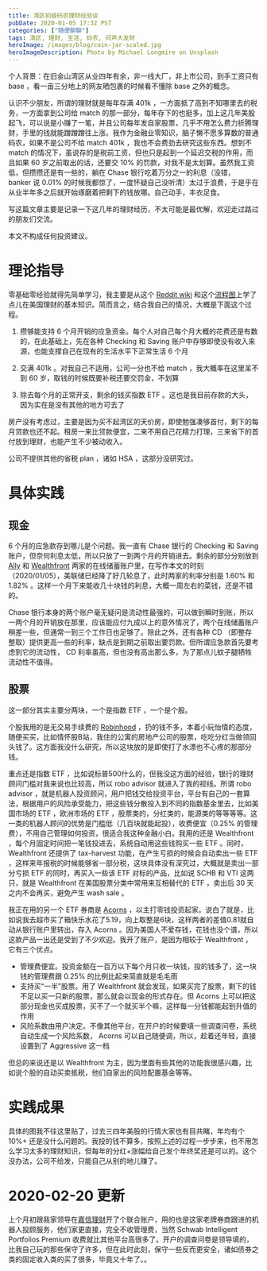 ```yaml
---
title: 湾区初级码农理财经验谈
pubDate: 2020-01-05 17:32 PST
categories: ["随便聊聊"]
tags: 湾区, 理财, 生活, 码农, 闷声大发财
heroImage: /images/blog/coin-jar-scaled.jpg
heroImageDescription: Photo by Michael Longmire on Unsplash
---
```


个人背景：在旧金山湾区从业四年有余，非一线大厂，非上市公司，到手工资只有 base ，看一亩三分地上的网友晒包裹的时候看不懂除 base 之外的概念。

认识不少朋友，所谓的理财就是每年存满 401k ，一方面抵了高到不知哪里去的税务，一方面拿到公司给 match 的那一部分，每年存下的也挺多，加上这几年美股起飞，可以说是小赚了一笔，并且公司每年发自家股票，几乎不用怎么费力折腾理财，手里的钱就能蹭蹭蹭往上涨。我作为金融业零知识，脑子懒不愿多算数的普通码农，如果不是公司不给 match 401k ，我也不会费劲去研究这些东西。想到不 match 的情况下，虽说存的是税前工资，但也只是起到一个延迟交税的作用，而且如果 60 岁之前取出的话，还要交 10% 的罚款，对我不是太划算。虽然我工资低，但攒攒还是有一些的，躺在 Chase 银行吃着万分之一的利息（没错， banker 说 0.01% 的时候我都惊了，一度怀疑自己没听清）太过于浪费，于是乎在从业半年多之后就开始琢磨着把剩下的钱放哪。自己动手，丰衣足食。

写这篇文章主要是记录一下这几年的理财经历，不太可能是最优解，欢迎走过路过的朋友们交流。

本文不构成任何投资建议。

# 理论指导

零基础零经验就得先简单学习，我主要是从这个 [Reddit wiki](https://www.reddit.com/r/personalfinance/wiki/commontopics) 和这个[流程图](https://i.imgur.com/lSoUQr2.png)上学了点儿在美国理财的基本知识。简而言之，结合我自己的情况，大概是下面这个过程。

1. 攒够能支持 6 个月开销的应急资金。每个人对自己每个月大概的花费还是有数的，在此基础上，先在各种 Checking 和 Saving 账户中存够即使没有收入来源，也能支撑自己在现有的生活水平下正常生活 6 个月

3. 交满 401k 。对我自己不适用，公司一分也不给 match ，我大概率在这里呆不到 60 岁，取钱的时候既要补税还要交罚金，不划算

5. 除去每个月的正常开支，剩余的钱买指数 ETF 。这也是我目前存款的大头，因为实在是没有其他的地方可去了

房产没有考虑过，主要是因为买不起湾区的天价房，即使勉强凑够首付，剩下的每月贷款也还不起。租房一来比贷款便宜，二来不用自己花精力打理，三来省下的首付放到理财，也能产生不少被动收入。

公司不提供其他的省税 plan ，诸如 HSA ，这部分没研究过。

# 具体实践

## 现金

6 个月的应急款存到哪儿是个问题。我一直有 Chase 银行的 Checking 和 Saving 账户，但奈何利息太低，所以只放了一到两个月的开销进去。剩余的部分分别放到 [Ally](https://www.ally.com/bank/online-savings-account/) 和 [Wealthfront](https://www.wealthfront.com/cash) 两家的在线储蓄账户里，在写作本文的时刻（2020/01/05），美联储已经降了好几轮息了，此时两家的利率分别是 1.60% 和 1.82% 。这样一个月下来能收几十块钱的利息，大概一周左右的菜钱，还是不错的。

Chase 银行本身的两个账户毫无疑问是流动性最强的，可以做到瞬时到账，所以一两个月的开销放在那里，应该能应付九成以上的意外情况了，两个在线储蓄账户稍差一些，但通常一到三个工作日也足够了。除此之外，还有各种 CD （即整存整取）提供更高一些的利率，缺点是到期之前取出要罚款。但所谓应急款首先要考虑到它的流动性， CD 利率虽高，但也没有高出那么多，为了那点儿蚊子腿牺牲流动性不值得。

## 股票

这一部分其实主要分两块，一个是指数 ETF ，一个是个股。

个股我用的是无交易手续费的 [Robinhood](https://robinhood.com/) ，扔的钱不多，本着小玩怡情的态度，随便买买，比如情怀股B站，我住的公寓的房地产公司的股票，吃吃分红当做领回头钱了。这方面我没什么研究，所以这块放的是即使打了水漂也不心疼的那部分钱。

重点还是指数 ETF ，比如说标普500什么的，但我没这方面的经验，银行的理财顾问门槛对我来说也比较高，所以 robo advisor 就进入了我的视线。所谓 robo advisor ，就是机器人投资顾问，用户把钱交给投资平台，平台有自己的一套算法，根据用户的风险承受能力，把这些钱分散投入到不同的指数基金里去，比如美国市场的 ETF ，欧洲市场的 ETF ，股票类的，分红类的，能源类的等等等等。这一类的机器人顾问的优势是门槛低（几百块就能起投），收费便宜（0.25% 的管理费），不用自己管理如何投资，很适合我这种金融小白。我用的还是 Wealthfront ，每个月固定时间把一笔钱投进去，系统自动用这些钱购买一些 ETF 。同时， Wealthfront 还提供了 tax-harvest 功能，在产生亏损的时候会自动卖出一些 ETF ，这样来年报税的时候能够省一部分税，这块具体没有深究过，大概就是卖出一部分亏损 ETF 的同时，再买入一些该 ETF 对标的产品，比如说 SCHB 和 VTI 这两只，就是 Wealthfront 在美国股票分类中常用来互相替代的 ETF ，卖出后 30 天之内不会再买，避免产生 wash sale 。

我正在用的另一个 ETF 券商是 [Acorns](https://www.acorns.com/) ，以主打零钱投资起家。说白了就是，比如说我去超市买了箱快乐水花了5.19，向上取整是6块，这样两者的差值0.81就自动从银行账户里转出，存入 Acorns 。因为美国人不爱存钱，花钱也没个谱，所以这款产品一出还是受到了不少欢迎。我开了账户，是因为相较于 Wealthfront ，它有三个优点。

- 管理费便宜。投资金额在一百万以下每个月只收一块钱，投的钱多了，这一块钱的管理费跟 0.25% 的比例比起来简直就是毛毛雨
- 支持买“一半”股票。用了 Wealthfront 就会发现，如果买完了股票，剩下的钱不足以买一只新的股票，那么就会以现金的形式存在。但 Acorns 上可以把这部分现金也买成股票，买不了一个就买半个嘛，这样每一分钱都能起到升值的作用
- 风险系数由用户决定。不像其他平台，在开户的时候要填一些调查问卷，系统自动生成一个风险系数， Acorns 可以自己随便调，所以，趁着还年轻，直接设置到了 Aggressive 这一档

但总的来说还是以 Wealthfront 为主，因为里面有些其他的功能我很感兴趣，比如说个股的自动买卖抵税，他们自家出的风险配置基金等等。

# 实践成果

具体的图我不往这里贴了，过去三四年美股的行情大家也有目共睹，年均有个 10%+ 还是没什么问题的。我投的钱不算多，按照上述的过程一步步来，也不用怎么学习太多的理财知识，但每年的分红+涨幅给自己发个年终奖还是可以的。这个没办法，公司不给发，只能自己从别的地儿赚了。

# 2020-02-20 更新

上个月初跟我家领导在[嘉信理财](https://www.schwab.com/public/schwab/investment_advice/intelligent_portfolios)开了个联合账户，用的也是这家老牌券商跟进的机器人投顾服务，他们家更直接，完全不收管理费，当然 Schwab Intelligent Portfolios Premium 收费就比其他平台高很多了。开户的调查问卷是领导填的，比我自己玩的那些保守了许多，但在此时此刻，保守一些反而更安全，诸如债券之类的固定收入类的买了很多，毕竟又十年了。。
